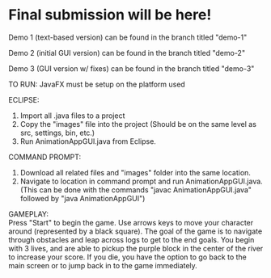 # Final submission will be here!

Demo 1 (text-based version) can be found in the branch titled "demo-1"

Demo 2 (initial GUI version) can be found in the branch titled "demo-2"

Demo 3 (GUI version w/ fixes) can be found in the branch titled "demo-3"

TO RUN:
JavaFX must be setup on the platform used

ECLIPSE: 
1. Import all .java files to a project
2. Copy the "images" file into the project (Should be on the same level as src, settings, bin, etc.)
3. Run AnimationAppGUI.java from Eclipse.

COMMAND PROMPT:
1. Download all related files and "images" folder into the same location.
2. Navigate to location in command prompt and run AnimationAppGUI.java.
    (This can be done with the commands "javac AnimationAppGUI.java" followed by "java AnimationAppGUI")
   
GAMEPLAY:    
    Press "Start" to begin the game. Use arrows keys to move your character around (represented by a black square). The goal of the game is to navigate through obstacles and leap across logs to get to the end goals. You begin with 3 lives, and are able to pickup the purple block in the center of the river to increase your score. If you die, you have the option to go back to the main screen or to jump back in to the game immediately.
